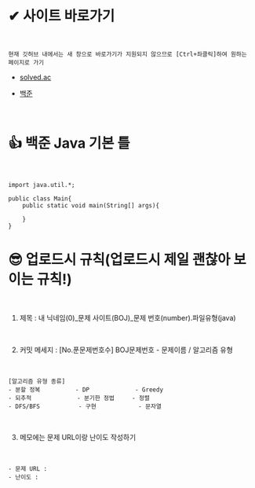 # ✔ 사이트 바로가기

</br>

```
현재 깃허브 내에서는 새 창으로 바로가기가 지원되지 않으므로 [Ctrl+좌클릭]하여 원하는 페이지로 가기
```

- [solved.ac](https://solved.ac/problems/level)

 
- [백준](https://www.acmicpc.net/)

</br>

# 👍 백준 Java 기본 틀

</br>

```
import java.util.*;

public class Main{
    public static void main(String[] args){
        
    }
}
```

# 😎 업로드시 규칙(업로드시 제일 괜찮아 보이는 규칙!)

</br>

1. 제목 : 내 닉네임(0)_문제 사이트(BOJ)_문제 번호(number).파일유형(java)


</br>

2. 커밋 메세지 : [No.푼문제번호수] BOJ문제번호 - 문제이름 / 알고리즘 유형

</br>

```
[알고리즘 유형 종류]
- 분할 정복          - DP             - Greedy
- 되추적             - 분기한 정법     - 정렬
- DFS/BFS           - 구현            - 문자열
```

</br>

3. 메모에는 문제 URL이랑 난이도 작성하기


</br>

```
- 문제 URL : 
- 난이도 : 
```
